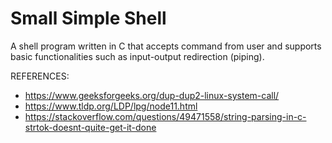 # Small Simple Shell
A shell program written in C that accepts command from user and supports basic functionalities such as input-output redirection (piping). 









REFERENCES:

* https://www.geeksforgeeks.org/dup-dup2-linux-system-call/
* https://www.tldp.org/LDP/lpg/node11.html
* https://stackoverflow.com/questions/49471558/string-parsing-in-c-strtok-doesnt-quite-get-it-done
